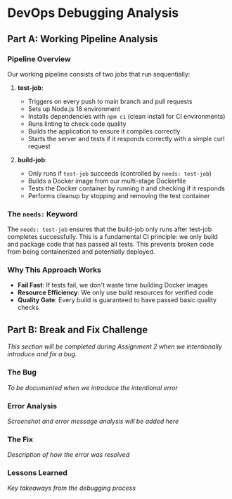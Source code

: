 # DevOps Debugging Analysis

## Part A: Working Pipeline Analysis

### Pipeline Overview

Our working pipeline consists of two jobs that run sequentially:

1. **test-job**:

   - Triggers on every push to main branch and pull requests
   - Sets up Node.js 18 environment
   - Installs dependencies with `npm ci` (clean install for CI environments)
   - Runs linting to check code quality
   - Builds the application to ensure it compiles correctly
   - Starts the server and tests if it responds correctly with a simple curl request

2. **build-job**:
   - Only runs if `test-job` succeeds (controlled by `needs: test-job`)
   - Builds a Docker image from our multi-stage Dockerfile
   - Tests the Docker container by running it and checking if it responds
   - Performs cleanup by stopping and removing the test container

### The `needs:` Keyword

The `needs: test-job` ensures that the build-job only runs after test-job completes successfully. This is a fundamental CI principle: we only build and package code that has passed all tests. This prevents broken code from being containerized and potentially deployed.

### Why This Approach Works

- **Fail Fast**: If tests fail, we don't waste time building Docker images
- **Resource Efficiency**: We only use build resources for verified code
- **Quality Gate**: Every build is guaranteed to have passed basic quality checks

## Part B: Break and Fix Challenge

_This section will be completed during Assignment 2 when we intentionally introduce and fix a bug._

### The Bug

_To be documented when we introduce the intentional error_

### Error Analysis

_Screenshot and error message analysis will be added here_

### The Fix

_Description of how the error was resolved_

### Lessons Learned

_Key takeaways from the debugging process_
